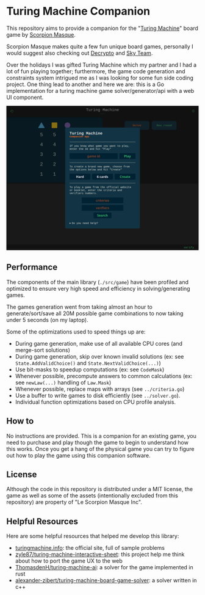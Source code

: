# Turing Machine Companion

This repository aims to provide a companion for the
"[Turing Machine](https://www.scorpionmasque.com/en/turingmachine)"
board game by [Scorpion Masque](https://www.scorpionmasque.com).

Scorpion Masque makes quite a few fun unique board games, personally I would
suggest also checking out [Decrypto](https://www.scorpionmasque.com/en/decrypto)
and [Sky Team](https://www.scorpionmasque.com/en/sky-team).

Over the holidays I was gifted Turing Machine which my partner and I had a lot
of fun playing together; furthermore, the game code generation and constraints
system intrigued me as I was looking for some fun side coding project. One thing
lead to another and here we are: this is a Go implementation for a turing machine
game solver/generator/api with a web UI component.

![a screenshot of the web interface](static/images/screen/wide.webp)

## Performance

The components of the main library (`./src/game`) have been profiled and optimized
to ensure very high speed and efficiency in solving/generating games.

The games generation went from taking almost an hour to generate/sort/save
all 20M possible game combinations to now taking under 5 seconds (on my laptop).

Some of the optimizations used to speed things up are:
- During game generation, make use of all available CPU cores (and merge-sort solutions)
- During game generation, skip over known invalid solutions (ex: see `State.AddValidChoice()` and `State.NextValidChoice(...)`)
- Use bit-masks to speedup computations (ex: see `CodeMask`)
- Whenever possible, precompute answers to common calculations (ex: see `newLaw(...)` handling of `Law.Mask`)
- Whenever possible, replace maps with arrays (see `../criteria.go`)
- Use a buffer to write games to disk efficiently (see `../solver.go`).
- Individual function optimizations based on CPU profile analysis.

## How to

No instructions are provided. This is a companion for an existing game, you need
to purchase and play though the game to begin to understand how this works.
Once you get a hang of the physical game you can try to figure out how to play
the game using this companion software.

## License

Although the code in this repository is distributed under a MIT license, the game
as well as some of the assets (intentionally excluded from this repository) are
property of "Le Scorpion Masque Inc".

## Helpful Resources

Here are some helpful resources that helped me develop this library:
- [turingmachine.info](https://turingmachine.info/): the official site, full of sample problems
- [zyle87/turing-machine-interactive-sheet](https://github.com/zyle87/turing-machine-interactive-sheet): this project help me think about how to port the game UX to the web
- [ThomasdenH/turing-machine-ai](https://github.com/ThomasdenH/turing-machine-ai): a solver for the game implemented in rust
- [alexander-zibert/turing-machine-board-game-solver](https://github.com/alexander-zibert/turing-machine-board-game-solver): a solver written in c++